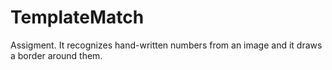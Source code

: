 # TemplateMatch

Assigment. It recognizes hand-written numbers from an image and it draws a border around them.
